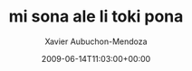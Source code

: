 ---
title: 'mi sona ale li toki pona'
posts: 4
hash: 't1044'
author: 'Xavier Aubuchon-Mendoza'
date: 2009-06-14T11:03:00+00:00
sources:
  - http://forums.tokipona.org/viewtopic.php%3Ft=1044.html
---